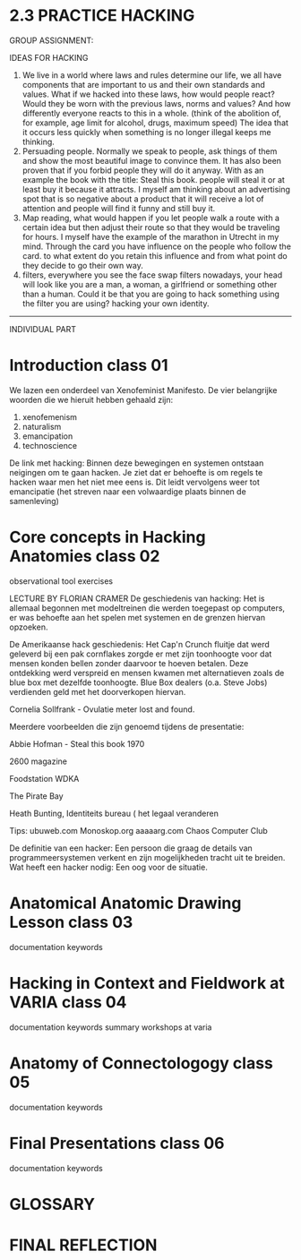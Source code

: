 # 2.3 PRACTICE HACKING

GROUP ASSIGNMENT:

IDEAS FOR HACKING 
1. We live in a world where laws and rules determine our life, we all have components that are important to us and their own standards and values. What if we hacked into these laws, how would people react? Would they be worn with the previous laws, norms and values? And how differently everyone reacts to this in a whole. (think of the abolition of, for example, age limit for alcohol, drugs, maximum speed) The idea that it occurs less quickly when something is no longer illegal keeps me thinking. 
2. Persuading people. Normally we speak to people, ask things of them and show the most beautiful image to convince them. It has also been proven that if you forbid people they will do it anyway. With as an example the book with the title: Steal this book. people will steal it or at least buy it because it attracts. I myself am thinking about an advertising spot that is so negative about a product that it will receive a lot of attention and people will find it funny and still buy it.
3. Map reading, what would happen if you let people walk a route with a certain idea but then adjust their route so that they would be traveling for hours. I myself have the example of the marathon in Utrecht in my mind. Through the card you have influence on the people who follow the card. to what extent do you retain this influence and from what point do they decide to go their own way.
4. filters, everywhere you see the face swap filters nowadays, your head will look like you are a man, a woman, a girlfriend or something other than a human. Could it be that you are going to hack something using the filter you are using? hacking your own identity.
-----

INDIVIDUAL PART 

Introduction class 01
======
We lazen een onderdeel van Xenofeminist Manifesto.
De vier belangrijke woorden die we hieruit hebben gehaald zijn: 
1. xenofemenism
2. naturalism
3. emancipation
4. technoscience

De link met hacking:
Binnen deze bewegingen en systemen ontstaan neigingen om te gaan hacken. Je ziet dat er behoefte is om regels te hacken waar men het niet mee eens is. Dit leidt vervolgens weer tot emancipatie (het streven naar een volwaardige plaats binnen de samenleving)

Core concepts in Hacking Anatomies class 02
======

observational tool exercises

LECTURE BY FLORIAN CRAMER 
De geschiedenis van hacking: Het is allemaal begonnen met modeltreinen die werden toegepast op computers, er was behoefte aan het spelen met systemen en de grenzen hiervan opzoeken. 

De Amerikaanse hack geschiedenis: Het Cap'n Crunch fluitje dat werd geleverd bij een pak cornflakes zorgde er met zijn toonhoogte voor dat mensen konden bellen zonder daarvoor te hoeven betalen. Deze ontdekking werd verspreid en mensen kwamen met alternatieven zoals de blue box met dezelfde toonhoogte. Blue Box dealers (o.a. Steve Jobs) verdienden geld met het doorverkopen hiervan. 

Cornelia Sollfrank - Ovulatie meter lost and found. 

Meerdere voorbeelden die zijn genoemd tijdens de presentatie:

Abbie Hofman - Steal this book 1970

2600 magazine 

Foodstation WDKA

The Pirate Bay

Heath Bunting, Identiteits bureau ( het legaal veranderen 


Tips:
ubuweb.com
Monoskop.org
aaaaarg.com
Chaos Computer Club

De definitie van een hacker: 
Een persoon die graag de details van programmeersystemen verkent en zijn mogelijkheden tracht uit te breiden.
Wat heeft een hacker nodig: 
Een oog voor de situatie.






Anatomical Anatomic Drawing Lesson class 03
======
documentation
keywords

Hacking in Context and Fieldwork at VARIA class 04
======
documentation
keywords
summary workshops at varia

Anatomy of Connectologogy class 05
======
documentation
keywords

Final Presentations class 06
======
documentation
keywords

GLOSSARY 
======

FINAL REFLECTION
======
